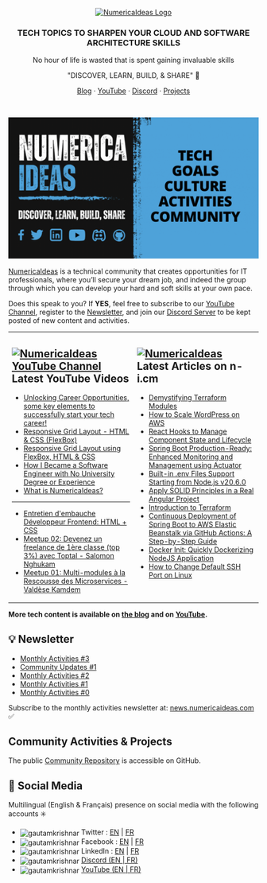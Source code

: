 <p align="center">
  <a href="https://numericaideas.com">
    <img src="https://s3.amazonaws.com/ni-ghost/2021/05/logo_numerica_ideas-1.png" width="318px" alt="NumericaIdeas Logo" />
  </a>
</p>

<h3 align="center">TECH TOPICS TO SHARPEN YOUR CLOUD AND SOFTWARE ARCHITECTURE SKILLS</h3>
<p align="center">No hour of life is wasted that is spent gaining invaluable skills</p>
<p align="center">"DISCOVER, LEARN, BUILD, & SHARE" 🚀</p>
<p align="center"><a href="https://blog.numericaideas.com">Blog</a> · <a href="https://www.youtube.com/@numericaideas/channels?sub_confirmation=1">YouTube</a> · <a href="https://discord.numericaideas.com">Discord</a> · <a href="https://github.com/numerica-ideas/community">Projects</a></p>
<br/>

[![NiPresentation](/profile/ni-presentation.gif)](https://youtu.be/6bdCyAZCUTg)

[NumericaIdeas](https://numericaideas.com) is a technical community that creates opportunities for IT professionals, where you’ll secure your dream job, and indeed the group through which you can develop your hard and soft skills at your own pace.

Does this speak to you? If **YES**, feel free to subscribe to our [YouTube Channel](https://www.youtube.com/@numericaideas/channels?sub_confirmation=1), register to the [Newsletter](https://news.numericaideas.com), and join our [Discord Server](https://discord.numericaideas.com) to be kept posted of new content and activities.

<table><tr><td valign="top" width="50%">

## <a href="https://www.youtube.com/@numericaideas/channels?sub_confirmation=1"><img src="https://cdn.worldvectorlogo.com/logos/youtube-icon.svg" title="NumericaIdeas YouTube Channel" alt="NumericaIdeas YouTube Channel" width="30"/> </a>   Latest YouTube Videos      
 
<!-- ENGLISH-YOUTUBE-VIDEOS:START -->
- [Unlocking Career Opportunities, some key elements to successfully start your tech career!](https://www.youtube.com/watch?v=bcY7Qth-s9w)
- [Responsive Grid Layout - HTML &amp; CSS &lpar;FlexBox&rpar;](https://www.youtube.com/watch?v=ocGuOcyi0eg)
- [Responsive Grid Layout using FlexBox, HTML &amp; CSS](https://www.youtube.com/watch?v=IfFZK8nc-0c)
- [How I Became a Software Engineer with No University Degree or Experience](https://www.youtube.com/watch?v=UVF_31PmeEQ)
- [What is NumericaIdeas?](https://www.youtube.com/watch?v=6bdCyAZCUTg)
<!-- ENGLISH-YOUTUBE-VIDEOS:END -->

----------------

<!-- FRENCH-YOUTUBE-VIDEOS:START -->
- [Entretien d&#39;embauche Développeur Frontend: HTML + CSS](https://www.youtube.com/watch?v=ILGVVFNeRcY)
- [Meetup 02: Devenez un freelance de 1ère classe &lpar;top 3%&rpar; avec Toptal - Salomon Nghukam](https://www.youtube.com/watch?v=AmhMAQTxcGg)
- [Meetup 01: Multi-modules à la Rescousse des Microservices - Valdèse Kamdem](https://www.youtube.com/watch?v=e_LJvcikUCk)
<!-- FRENCH-YOUTUBE-VIDEOS:END -->
 
</td><td valign="top" width="50%">

## <a href="https://blog.numericaideas.com"><img src="https://avatars.githubusercontent.com/u/84835921?s=48&v=4" title="NumericaIdeas" alt="NumericaIdeas" width="25"/></a>   Latest Articles on n-i.cm     
<!-- TECH-POSTS-LIST:START -->
- [Demystifying Terraform Modules](https://blog.numericaideas.com/terraform-modules/)
- [How to Scale WordPress on AWS](https://blog.numericaideas.com/aws-scale-wordpress/)
- [React Hooks to Manage Component State and Lifecycle](https://blog.numericaideas.com/react-hooks/)
- [Spring Boot Production-Ready: Enhanced Monitoring and Management using Actuator](https://blog.numericaideas.com/spring-boot-actuator/)
- [Built-in .env Files Support Starting from Node.js v20.6.0](https://blog.numericaideas.com/nodejs-env-files-support/)
- [Apply SOLID Principles in a Real Angular Project](https://blog.numericaideas.com/solid-principles-in-angular-cheat-sheet/)
- [Introduction to Terraform](https://blog.numericaideas.com/introduction-to-terraform/)
- [Continuous Deployment of Spring Boot to AWS Elastic Beanstalk via GitHub Actions: A Step-by-Step Guide](https://blog.numericaideas.com/cd-springboot-aws-eb-github-actions/)
- [Docker Init: Quickly Dockerizing NodeJS Application](https://blog.numericaideas.com/quickly-dockerizing-nodejs/)
- [How to Change Default SSH Port on Linux](https://blog.numericaideas.com/change-default-ssh-port-linux/)
<!-- TECH-POSTS-LIST:END -->

</td></tr></table>

**More tech content is available on [the blog](https://blog.numericaideas.com) and on [YouTube](https://www.youtube.com/@numericaideas/channels?sub_confirmation=1).**

## 💡 Newsletter
<!-- NI-NEWS-LIST:START -->
- [Monthly Activities #3](https://news.numericaideas.com/monthly-recap-3/)
- [Community Updates #1](https://news.numericaideas.com/community-updates-1/)
- [Monthly Activities #2](https://news.numericaideas.com/monthly-recap-2/)
- [Monthly Activities #1](https://news.numericaideas.com/monthly-recap-1/)
- [Monthly Activities #0](https://news.numericaideas.com/monthly-recap-0/)
<!-- NI-NEWS-LIST:END -->

Subscribe to the monthly activities newsletter at: [news.numericaideas.com](https://news.numericaideas.com) ✅

## Community Activities & Projects
The public <a href="https://github.com/numerica-ideas/community">Community Repository</a> is accessible on GitHub.

## 👥 Social Media
Multilingual (English & Français) presence on social media with the following accounts :eight_spoked_asterisk:
- <img align="center" src="https://raw.githubusercontent.com/rahuldkjain/github-profile-readme-generator/master/src/images/icons/Social/twitter.svg" alt="gautamkrishnar" height="20" width="20" /> Twitter  : [EN](https://twitter.com/numericaideas) | [FR](https://twitter.com/NumericaIdeasFr)
- <img align="center" src="https://raw.githubusercontent.com/rahuldkjain/github-profile-readme-generator/master/src/images/icons/Social/facebook.svg" alt="gautamkrishnar" height="20" width="20" /> Facebook : [EN](https://facebook.com/numericaideas) | [FR](https://facebook.com/NumericaIdeasFr)
- <img align="center" src="https://raw.githubusercontent.com/rahuldkjain/github-profile-readme-generator/master/src/images/icons/Social/linked-in-alt.svg" alt="gautamkrishnar" height="20" width="20" /> LinkedIn : [EN](https://www.linkedin.com/company/numericaideas) | [FR](https://www.linkedin.com/company/numericaideas-fr)
- <img align="center" src="https://raw.githubusercontent.com/rahuldkjain/github-profile-readme-generator/master/src/images/icons/Social/discord.svg" alt="gautamkrishnar" height="20" width="20" /> [Discord (EN | FR)](https://discord.numericaideas.com)
- <img align="center" src="https://raw.githubusercontent.com/rahuldkjain/github-profile-readme-generator/master/src/images/icons/Social/youtube.svg" alt="gautamkrishnar" height="20" width="20" /> [YouTube (EN | FR)](https://www.youtube.com/@numericaideas/channels?sub_confirmation=1)
